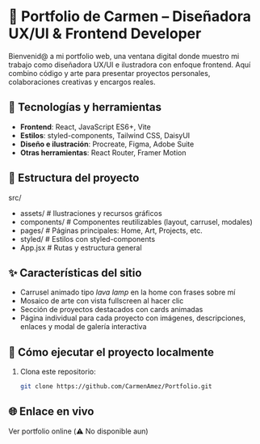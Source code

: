 # 💫 Portfolio de Carmen – Diseñadora UX/UI & Frontend Developer

Bienvenid@ a mi portfolio web, una ventana digital donde muestro mi trabajo como diseñadora UX/UI e ilustradora con enfoque frontend. Aquí combino código y arte para presentar proyectos personales, colaboraciones creativas y encargos reales.

## 🧠 Tecnologías y herramientas

- **Frontend**: React, JavaScript ES6+, Vite
- **Estilos**: styled-components, Tailwind CSS, DaisyUI
- **Diseño e ilustración**: Procreate, Figma, Adobe Suite
- **Otras herramientas**: React Router, Framer Motion

## 🎨 Estructura del proyecto

src/
- assets/ # Ilustraciones y recursos gráficos
- components/ # Componentes reutilizables (layout, carrusel, modales)
- pages/ # Páginas principales: Home, Art, Projects, etc.
- styled/ # Estilos con styled-components
- App.jsx # Rutas y estructura general


## ✨ Características del sitio

- Carrusel animado tipo *lava lamp* en la home con frases sobre mí
- Mosaico de arte con vista fullscreen al hacer clic
- Sección de proyectos destacados con cards animadas
- Página individual para cada proyecto con imágenes, descripciones, enlaces y modal de galería interactiva

## 🚀 Cómo ejecutar el proyecto localmente

1. Clona este repositorio:
   ```bash
   git clone https://github.com/CarmenAmez/Portfolio.git

## 🌐 Enlace en vivo
Ver portfolio online
(⚠️ No disponible aun)